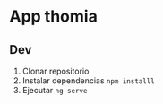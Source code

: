 # App thomia

## Dev
1. Clonar repositorio
2. Instalar dependencias `npm installl`
3. Ejecutar `ng serve`
